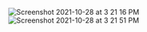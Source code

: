![Screenshot 2021-10-28 at 3 21 16 PM](https://user-images.githubusercontent.com/91918045/139321620-ba1e4886-f40b-4c59-810d-cc199d945a79.png)
![Screenshot 2021-10-28 at 3 21 51 PM](https://user-images.githubusercontent.com/91918045/139321718-3fca5a46-c861-4bb9-8ecb-ab1794809a61.png)
